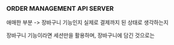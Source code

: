 ### ORDER MANAGEMENT API SERVER


애매한 부분 -> 장바구니 기능인지 실제로 결제까지 된 상태로 생각하는지

장바구니 기능이라면 세션만을 활용하며, 장바구니에 담긴 것으로는 